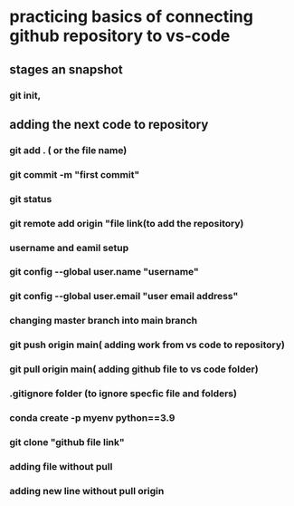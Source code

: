 # practicing basics of connecting github repository to vs-code 

## stages an snapshot
### git init,
## adding the next code to repository
### git add . ( or the file name)
### git commit -m "first commit"
### git status
### git remote add origin "file link(to add the repository)

### username and eamil setup
### git config --global user.name "username"
### git config --global user.email "user email address"

### changing master branch into main branch

### git push origin main( adding work from vs code to repository)

### git pull origin main( adding github file to vs code folder)

### .gitignore folder (to ignore specfic file and folders)
 ### conda create -p myenv python==3.9
 ### git clone "github file link"
### adding file without pull

 
 ### adding new line without pull origin

